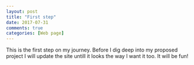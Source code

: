 ```yaml
---
layout: post
title: "First step"
date: 2017-07-31
comments: true
categories: [Web page]
---
```


This is the first step on my journey. Before I dig deep into my proposed project I will update the site untill it looks
the way I want it too. It will be fun!

